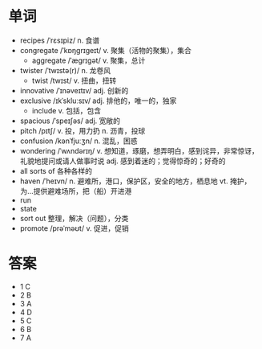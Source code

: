 # 单词
- recipes /ˈrɛsɪpiz/ n. 食谱
- congregate /ˈkɒŋɡrɪɡeɪt/ v. 聚集（活物的聚集），集合
  - aggregate /ˈæɡrɪɡət/ v. 聚集，总计
- twister /ˈtwɪstə(r)/ n. 龙卷风
  - twist /twɪst/ v. 扭曲，扭转
- innovative /ˈɪnəveɪtɪv/ adj. 创新的
- exclusive /ɪkˈskluːsɪv/ adj. 排他的，唯一的，独家
  - include v. 包括，包含 
- spacious /ˈspeɪʃəs/ adj. 宽敞的
- pitch /pɪtʃ/ v. 投，用力扔 n. 沥青，投球
- confusion /kənˈfjuːʒn/ n. 混乱，困惑
- wondering /ˈwʌndərɪŋ/ v. 想知道，琢磨，想弄明白，感到诧异，非常惊讶，礼貌地提问或请人做事时说 adj. 感到着迷的；觉得惊奇的；好奇的
- all sorts of 各种各样的
- haven /ˈheɪvn/ n. 避难所，港口，保护区，安全的地方，栖息地 vt. 掩护，为…提供避难场所，把（船）开进港
- run
- state
- sort out 整理，解决（问题），分类
- promote /prəˈməʊt/ v. 促进，促销
  
# 答案
- 1 C
- 2 B
- 3 A
- 4 D
- 5 C
- 6 B
- 7 A

